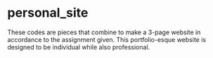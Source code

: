 # personal_site
These codes are pieces that combine to make a 3-page website in accordance to the assignment given. This portfolio-esque website is designed to be individual while also professional.
